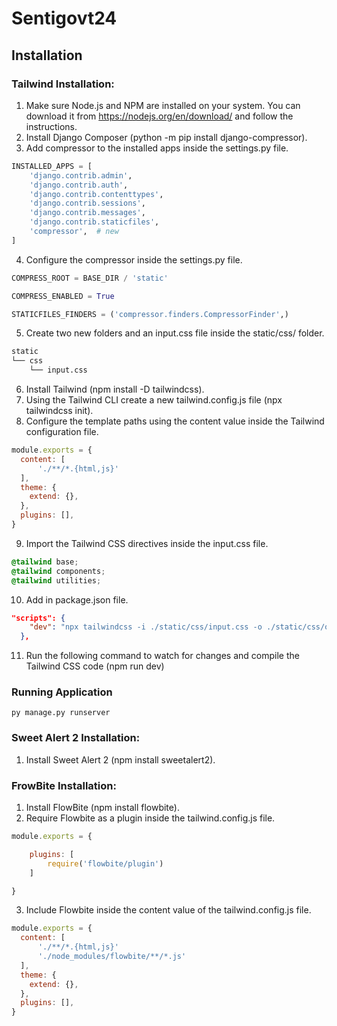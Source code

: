 # Sentigovt24

## Installation
### Tailwind Installation:
1. Make sure Node.js and NPM are installed on your system. You can download it from https://nodejs.org/en/download/ and follow the instructions.
2. Install Django Composer (python -m pip install django-compressor).
3. Add compressor to the installed apps inside the settings.py file.
```python
INSTALLED_APPS = [
    'django.contrib.admin',
    'django.contrib.auth',
    'django.contrib.contenttypes',
    'django.contrib.sessions',
    'django.contrib.messages',
    'django.contrib.staticfiles',
    'compressor',  # new
]
```
4. Configure the compressor inside the settings.py file.
```python
COMPRESS_ROOT = BASE_DIR / 'static'

COMPRESS_ENABLED = True

STATICFILES_FINDERS = ('compressor.finders.CompressorFinder',)
```
5. Create two new folders and an input.css file inside the static/css/ folder.
```bash
static
└── css
    └── input.css
```
6. Install Tailwind (npm install -D tailwindcss).
7. Using the Tailwind CLI create a new tailwind.config.js file (npx tailwindcss init).
8. Configure the template paths using the content value inside the Tailwind configuration file.
```javascript
module.exports = {
  content: [
      './**/*.{html,js}'
  ],
  theme: {
    extend: {},
  },
  plugins: [],
}
```
9. Import the Tailwind CSS directives inside the input.css file.
```css
@tailwind base;
@tailwind components;
@tailwind utilities;
```
10. Add in package.json file.
```json
"scripts": {
    "dev": "npx tailwindcss -i ./static/css/input.css -o ./static/css/output.css --watch"
  },
```
11. Run the following command to watch for changes and compile the Tailwind CSS code (npm run dev)
### Running Application
`py manage.py runserver`

### Sweet Alert 2 Installation:
1. Install Sweet Alert 2 (npm install sweetalert2).

### FrowBite Installation:
1. Install FlowBite (npm install flowbite).
2. Require Flowbite as a plugin inside the tailwind.config.js file.
```javascript
module.exports = {

    plugins: [
        require('flowbite/plugin')
    ]

}
```
3. Include Flowbite inside the content value of the tailwind.config.js file.
```javascript
module.exports = {
  content: [
      './**/*.{html,js}'
      './node_modules/flowbite/**/*.js'
  ],
  theme: {
    extend: {},
  },
  plugins: [],
}
```


